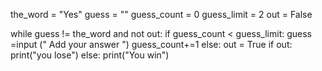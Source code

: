 the_word = "Yes"
guess = ""
guess_count = 0
guess_limit = 2
out = False

while  guess != the_word and not out:
    if guess_count < guess_limit:
        guess =input (" Add your answer ")
        guess_count+=1
    else:
        out = True
if out:
    print("you  lose")
else:
    print("You win")
